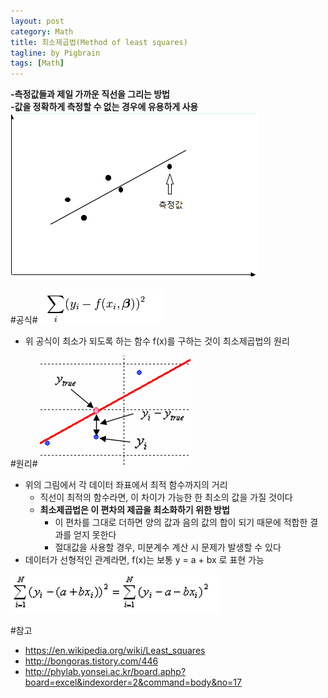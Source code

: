 ```yaml
---
layout: post
category: Math
title: 최소제곱법(Method of least squares)
tagline: by Pigbrain
tags: [Math]
---
```


<!--more-->

**-측정값들과 제일 가까운 직선을 그리는 방법**  
**-값을 정확하게 측정할 수 없는 경우에 유용하게 사용**
<img src="/assets/themes/Snail/img/Math/MethodOfLeastSquares/sample.png" alt="">    
  
#공식#
<img src="/assets/themes/Snail/img/Math/MethodOfLeastSquares/formula.png" alt="">    
* 위 공식이 최소가 되도록 하는 함수 f(x)를 구하는 것이 최소제곱법의 원리

#원리#
<img src="/assets/themes/Snail/img/Math/MethodOfLeastSquares/proof-1.png" alt="">    

* 위의 그림에서 각 데이터 좌표에서 최적 함수까지의 거리
	* 직선이 최적의 함수라면, 이 차이가 가능한 한 최소의 값을 가질 것이다
	* **최소제곱법은 이 편차의 제곱을 최소화하기 위한 방법**
		* 이 편차를 그대로 더하면 양의 값과 음의 값의 합이 되기 때문에 적합한 결과를 얻지 못한다
		* 절대값을 사용할 경우, 미분계수 계산 시 문제가 발생할 수 있다
* 데이터가 선형적인 관계라면, f(x)는 보통 y = a + bx 로 표현 가능 
	
<img src="/assets/themes/Snail/img/Math/MethodOfLeastSquares/proof-2.png" alt="">

#참고
* https://en.wikipedia.org/wiki/Least_squares
* http://bongoras.tistory.com/446
* http://phylab.yonsei.ac.kr/board.aphp?board=excel&indexorder=2&command=body&no=17